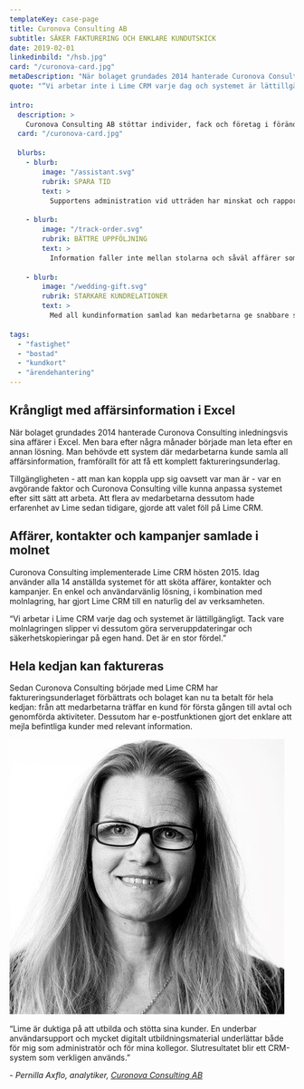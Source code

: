 ```yaml
---
templateKey: case-page
title: Curonova Consulting AB
subtitle: SÄKER FAKTURERING OCH ENKLARE KUNDUTSKICK
date: 2019-02-01
linkedinbild: "/hsb.jpg"
card: "/curonova-card.jpg"
metaDescription: "När bolaget grundades 2014 hanterade Curonova Consulting inledningsvis sina affärer i Excel. Men bara efter några månader.."
quote: "“Vi arbetar inte i Lime CRM varje dag och systemet är lättillgängligt. Tack vare molnlagringen slipper vi dessutom göra serveruppdateringar och säkerhetskopieringar på egen hand.”"

intro:
  description: >
    Curonova Consulting AB stöttar individer, fack och företag i förändring genom förändringsledning, kompetenskartläggningar och omställningsuppdrag. Med digitala verktyg och en metod som utgår från individen skapas nya karriärer, effektiva team och starka chefer. Bolaget har kontor på 12 orter i Sverige och ett kontor i Oslo.
  card: "/curonova-card.jpg"

  blurbs:
    - blurb:
        image: "/assistant.svg"
        rubrik: SPARA TID
        text: >
          Supportens administration vid utträden har minskat och rapporteringen till ledningsgrupp, styrelse och chefer har blivit smidigare.

    - blurb:
        image: "/track-order.svg"
        rubrik: BÄTTRE UPPFÖLJNING
        text: >
          Information faller inte mellan stolarna och såväl affärer som ärenden följs upp i högre grad, när allt finns samlat digitalt.

    - blurb:
        image: "/wedding-gift.svg"
        rubrik: STARKARE KUNDRELATIONER
        text: >
          Med all kundinformation samlad kan medarbetarna ge snabbare service och föra personligare dialoger med alla medlemmar och prospekt.

tags:
  - "fastighet"
  - "bostad"
  - "kundkort"
  - "ärendehantering"
---
```


## Krångligt med affärsinformation i Excel

När bolaget grundades 2014 hanterade Curonova Consulting inledningsvis sina affärer i Excel. Men bara efter några månader började man leta efter en annan lösning. Man behövde ett system där medarbetarna kunde samla all affärsinformation, framförallt för att få ett komplett faktureringsunderlag.

Tillgängligheten - att man kan koppla upp sig oavsett var man är - var en avgörande faktor och Curonova Consulting ville kunna anpassa systemet efter sitt sätt att arbeta. Att flera av medarbetarna dessutom hade erfarenhet av Lime sedan tidigare, gjorde att valet föll på Lime CRM.

## Affärer, kontakter och kampanjer samlade i molnet

Curonova Consulting implementerade Lime CRM hösten 2015. Idag använder alla 14 anställda systemet för att sköta affärer, kontakter och kampanjer. En enkel och användarvänlig lösning, i kombination med molnlagring, har gjort Lime CRM till en naturlig del av verksamheten.

“Vi arbetar i Lime CRM varje dag och systemet är lättillgängligt. Tack vare molnlagringen slipper vi dessutom göra serveruppdateringar och säkerhetskopieringar på egen hand. Det är en stor fördel.”

## Hela kedjan kan faktureras

Sedan Curonova Consulting började med Lime CRM har faktureringsunderlaget förbättrats och bolaget kan nu ta betalt för hela kedjan: från att medarbetarna träffar en kund för första gången till avtal och genomförda aktiviteter. Dessutom har e-postfunktionen gjort det enklare att mejla befintliga kunder med relevant information.


<div class="row top60">
  <div class="col-md-3 rounded-image-inside">
    <img src="./pernilla-axflo.png">
  </div>
  <div class="col-md-9">
    <p>
      “Lime är duktiga på att utbilda och stötta sina kunder. En underbar användarsupport och mycket digitalt
      utbildningsmaterial underlättar både för mig som administratör och för mina kollegor. Slutresultatet blir ett
      CRM-system som verkligen används.”
    </p>
    <p>- <i>Pernilla Axflo, analytiker, <a href="www.curonova.se">Curonova Consulting AB</a> </i></p>
  </div>
</div>
